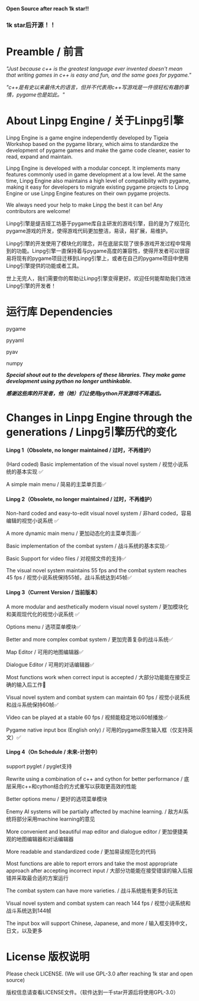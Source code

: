 

**Open Source after reach 1k star!!**

### **1k star后开源！！**



# Preamble / 前言

*"Just because c++ is the greatest language ever invented doesn't mean that writing games in c++ is easy and fun, and the same goes for pygame."*

*"c++是有史以来最伟大的语言，但并不代表用c++写游戏是一件很轻松有趣的事情，pygame也是如此。"*



# About Linpg Engine / 关于Linpg引擎

Linpg Engine is a game engine independently developed by Tigeia Workshop based on the pygame library, which aims to standardize the development of pygame games and make the game code cleaner, easier to read, expand and maintain.

Linpg Engine is developed with a modular concept. It implements many features commonly used in game development at a low level. At the same time, Linpg Engine also maintains a high level of compatibility with pygame, making it easy for developers to migrate existing pygame projects to Linpg Engine or use Linpg Engine features on their own pygame projects.

We always need your help to make Linpg the best it can be! Any contributors are welcome!

Linpg引擎是缇吉娅工坊基于pygame库自主研发的游戏引擎，目的是为了规范化pygame游戏的开发，使得游戏代码更加整洁，易读，易扩展，易维护。

Linpg引擎的开发使用了模块化的理念，并在底层实现了很多游戏开发过程中常用到的功能。Linpg引擎一直保持着与pygame高度的兼容性，使得开发者可以很容易将现有的pygame项目迁移到Linpg引擎上，或者在自己的pygame项目中使用Linpg引擎提供的功能或者工具。

世上无完人，我们需要你的帮助让Linpg引擎变得更好。欢迎任何能帮助我们改进Linpg引擎的开发者！



# 运行库 Dependencies

pygame

pyyaml

pyav

numpy

***Special shout out to the developers of these libraries. They make game development using python no longer unthinkable.***

***感谢这些库的开发者，他（她）们让使用python开发游戏不再遥远。***



# Changes in Linpg Engine through the generations / Linpg引擎历代的变化

#### Linpg 1（Obsolete, no longer maintained / 过时，不再维护）

(Hard coded) Basic implementation of the visual novel system / 视觉小说系统的基本实现 :white_check_mark:

A simple main menu / 简易的主菜单页面:white_check_mark:

#### Linpg 2（Obsolete, no longer maintained / 过时，不再维护）

Non-hard coded and easy-to-edit visual novel system / 非hard coded，容易编辑的视觉小说系统 :white_check_mark:

A more dynamic main menu / 更加动态化的主菜单页面:white_check_mark:

Basic implementation of the combat system / 战斗系统的基本实现:white_check_mark:

Basic Support for video files / 对视频文件的支持:white_check_mark:

The visual novel system maintains 55 fps and the combat system reaches 45 fps / 视觉小说系统保持55帧，战斗系统达到45帧:white_check_mark:

#### Linpg 3（Current Version / 当前版本）

A more modular and aesthetically modern visual novel system / 更加模块化和美观现代化的视觉小说系统 :white_check_mark:

Options menu / 选项菜单模块:white_check_mark:

Better and more complex combat system / 更加完善复杂的战斗系统:white_check_mark:

Map Editor / 可用的地图编辑器:white_check_mark:

Dialogue Editor / 可用的对话编辑器:white_check_mark:

Most functions work when correct input is accepted / 大部分功能能在接受正确的输入后工作🔨

Visual novel system and combat system can maintain 60 fps / 视觉小说系统和战斗系统保持60帧:white_check_mark:

Video can be played at a stable 60 fps / 视频能稳定地以60帧播放:white_check_mark:

Pygame native input box (English only) / 可用的pygame原生输入框（仅支持英文）:white_check_mark:

#### Linpg 4（On Schedule / 未来-计划中）

support pyglet / pyglet支持

Rewrite using a combination of c++ and cython for better performance / 底层采用c++和cython结合的方式重写以获取更高效的性能

Better options menu / 更好的选项菜单模块

Enemy AI systems will be partially affected by machine learning. / 敌方AI系统将部分采用machine learning的意见

More convenient and beautiful map editor and dialogue editor / 更加便捷美观的地图编辑器和对话编辑器

More readable and standardized code / 更加易读规范化的代码

Most functions are able to report errors and take the most appropriate approach after accepting incorrect input / 大部分功能能在接受错误的输入后报错并采取最合适的方案运行

The combat system can have more varieties. / 战斗系统能有更多的玩法

Visual novel system and combat system can reach 144 fps / 视觉小说系统和战斗系统达到144帧

The input box will support Chinese, Japanese, and more / 输入框支持中文，日文，以及更多



# License 版权说明

Please check LICENSE. (We will use GPL-3.0 after reaching 1k star and open source)

版权信息请查看LICENSE文件。（软件达到一千star开源后将使用GPL-3.0）